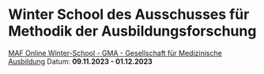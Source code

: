 # **Winter School des Ausschusses für Methodik der Ausbildungsforschung**
[MAF Online Winter-School - GMA - Gesellschaft für Medizinische Ausbildung](https://gesellschaft-medizinische-ausbildung.org/veranstaltungen/ausschuss-tagungen/maf-online-winter-school.html)
Datum: **09.11.2023 - 01.12.2023**
